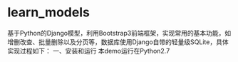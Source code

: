 # learn_models
基于Python的Django模型，利用Bootstrap3前端框架，实现常用的基本功能，如增删改查、批量删除以及分页等，数据库使用Django自带的轻量级SQLite，具体实现过程如下：
一、安装和运行
本demo运行在Python2.7
